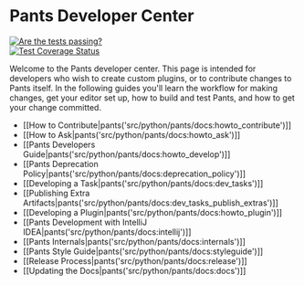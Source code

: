 Pants Developer Center
======================

<div class="ci-status">
<a href="https://travis-ci.org/pantsbuild/pants">
  <img src="https://travis-ci.org/pantsbuild/pants.png?branch=master"
       alt="Are the tests passing?" title="Are the tests passing?"></a><br>
<a href="https://coveralls.io/r/pantsbuild/pants?branch=master">
  <img src="https://coveralls.io/repos/pantsbuild/pants/badge.png?branch=master"
       alt="Test Coverage Status" title="Test Coverage Status"></a>
</div>

Welcome to the Pants developer center. This page is intended for developers who wish to create
custom plugins, or to contribute changes to Pants itself. In the following guides you'll 
learn the workflow for making changes, get your editor set up, how to build and test Pants, and 
how to get your change committed.

+ [[How to Contribute|pants('src/python/pants/docs:howto_contribute')]]
+ [[How to Ask|pants('src/python/pants/docs:howto_ask')]]
+ [[Pants Developers Guide|pants('src/python/pants/docs:howto_develop')]]
+ [[Pants Deprecation Policy|pants('src/python/pants/docs:deprecation_policy')]]
+ [[Developing a Task|pants('src/python/pants/docs:dev_tasks')]]
+ [[Publishing Extra Artifacts|pants('src/python/pants/docs:dev_tasks_publish_extras')]]
+ [[Developing a Plugin|pants('src/python/pants/docs:howto_plugin')]]
+ [[Pants Development with IntelliJ IDEA|pants('src/python/pants/docs:intellij')]]
+ [[Pants Internals|pants('src/python/pants/docs:internals')]]
+ [[Pants Style Guide|pants('src/python/pants/docs:styleguide')]]
+ [[Release Process|pants('src/python/pants/docs:release')]]
+ [[Updating the Docs|pants('src/python/pants/docs:docs')]]
